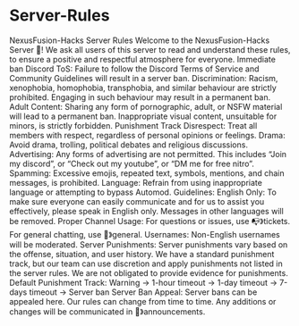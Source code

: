 # Server-Rules
NexusFusion-Hacks Server Rules
Welcome to the NexusFusion-Hacks Server 👋! We ask all users of this server to read and understand these rules, to ensure a positive and respectful atmosphere for everyone.
Immediate ban
Discord ToS:
Failure to follow the Discord Terms of Service and Community Guidelines will result in a server ban.
Discrimination:
Racism, xenophobia, homophobia, transphobia, and similar behaviour are strictly prohibited. Engaging in such behaviour may result in a permanent ban.
Adult Content:
Sharing any form of pornographic, adult, or NSFW material will lead to a permanent ban. Inappropriate visual content, unsuitable for minors, is strictly forbidden.
Punishment Track
Disrespect:
Treat all members with respect, regardless of personal opinions or feelings.
Drama:
Avoid drama, trolling, political debates and religious discussions.
Advertising:
Any forms of advertising are not permitted. This includes “Join my discord”, or “Check out my youtube”, or “DM me for free nitro”.
Spamming:
Excessive emojis, repeated text, symbols, mentions, and chain messages, is prohibited.
Language:
Refrain from using inappropriate language or attempting to bypass Automod.
Guidelines:
English Only:
To make sure everyone can easily communicate and for us to assist you effectively, please speak in English only. Messages in other languages will be removed.
Proper Channel Usage:
For questions or issues, use 📭》tickets.
For general chatting, use 💬》general.
Usernames:
Non-English usernames will be moderated.
Server Punishments:
Server punishments vary based on the offense, situation, and user history. We have a standard punishment track, but our team can use discretion and apply punishments not listed in the server rules. We are not obligated to provide evidence for punishments.
Default Punishment Track: Warning -> 1-hour timeout -> 1-day timeout -> 7-days timeout -> Server ban
Server Ban Appeal: Server bans can be appealed here.
Our rules can change from time to time. Any additions or changes will be communicated in 📢》announcements.
